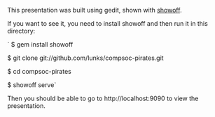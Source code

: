 
This presentation was built using gedit, shown with [showoff](http://github.com/schacon/showoff).

If you want to see it, you need to install showoff and then run
it in this directory:

`  $ gem install showoff

  $ git clone git://github.com/lunks/compsoc-pirates.git
  
  $ cd compsoc-pirates
  
  $ showoff serve`

Then you should be able to go to http://localhost:9090 to view the
presentation.

